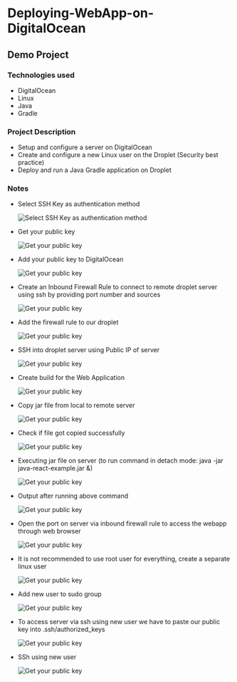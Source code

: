 # Deploying-WebApp-on-DigitalOcean

## Demo Project

### Technologies used
- DigitalOcean
- Linux
- Java
- Gradle

### Project Description
- Setup and configure a server on DigitalOcean
- Create and configure a new Linux user on the Droplet (Security best practice)
- Deploy and run a Java Gradle application on Droplet

### Notes
- Select SSH Key as authentication method

  <img src="./Screenshot from 2023-05-03 16-13-00.png" alt="Select SSH Key as authentication method">
 
- Get your public key

  <img src="./Screenshot from 2023-05-03  16-21-16.png" alt="Get your public key">

- Add your public key to DigitalOcean

  <img src="./Screenshot from 2023-05-03 16-13-43.png" alt="Get your public key">
  
- Create an Inbound Firewall Rule to connect to remote droplet server using ssh by providing port number and sources
 
  <img src="./Screenshot from 2023-05-03 16-17-44.png" alt="Get your public key">
  
- Add the firewall rule to our droplet

  <img src="./Screenshot from 2023-05-03 16-19-41.png" alt="Get your public key">
  
- SSH into droplet server using Public IP of server

  <img src="./Screenshot from 2023-05-03 16-21-16.png" alt="Get your public key">
  
- Create build for the Web Application

  <img src="./Screenshot from 2023-05-03 16-26-45.png" alt="Get your public key">
  
- Copy jar file from local to remote server 

  <img src="./Screenshot from 2023-05-03 17-50-00.png" alt="Get your public key">
  
- Check if file got copied successfully

  <img src="./Screenshot from 2023-05-03 16-30-13.png" alt="Get your public key">
    
- Executing jar file on server (to run command in detach mode: java -jar java-react-example.jar &)

  <img src="./Screenshot from 2023-05-03 16-31-01.png" alt="Get your public key">
  
- Output after running above command
  
  <img src="./Screenshot from 2023-05-03 16-32-59.png" alt="Get your public key">
  
- Open the port on server via inbound firewall rule to access the webapp through web browser

  <img src="./Screenshot from 2023-05-03 16-33-57.png" alt="Get your public key">
     
- It is not recommended to use root user for everything, create a separate linux user

  <img src="./Screenshot from 2023-05-03 16-43-30.png" alt="Get your public key">
  
- Add new user to sudo group

  <img src="./Screenshot from 2023-05-03 16-44-43.png" alt="Get your public key">
  
- To access server via ssh using new user we have to paste our public key into .ssh/authorized_keys

  <img src="./Screenshot from 2023-05-03 16-48-26.png" alt="Get your public key">
    
- SSh using new user

  <img src="./Screenshot from 2023-05-03 16-50-54.png" alt="Get your public key">
